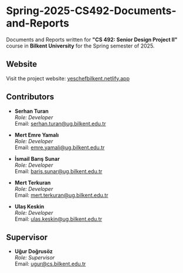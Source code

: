 # Spring-2025-CS492-Documents-and-Reports

Documents and Reports written for **"CS 492: Senior Design Project II"** course in **Bilkent University** for the Spring semester of 2025.

## Website
Visit the project website: [yeschefbilkent.netlify.app](https://yeschefbilkent.netlify.app)

## Contributors
- **Serhan Turan**  
  *Role: Developer*  
  Email: [serhan.turan@ug.bilkent.edu.tr](mailto:serhan.turan@ug.bilkent.edu.tr)

- **Mert Emre Yamalı**  
  *Role: Developer*  
  Email: [emre.yamali@ug.bilkent.edu.tr](mailto:emre.yamali@ug.bilkent.edu.tr)

- **İsmail Barış Sunar**  
  *Role: Developer*  
  Email: [baris.sunar@ug.bilkent.edu.tr](mailto:baris.sunar@ug.bilkent.edu.tr)

- **Mert Terkuran**  
  *Role: Developer*  
  Email: [mert.terkuran@ug.bilkent.edu.tr](mailto:mert.terkuran@ug.bilkent.edu.tr)

- **Ulaş Keskin**  
  *Role: Developer*  
  Email: [ulas.keskin@ug.bilkent.edu.tr](mailto:ulas.keskin@ug.bilkent.edu.tr)

## Supervisor
- **Uğur Doğrusöz**  
  *Role: Supervisor*  
  Email: [ugur@cs.bilkent.edu.tr](mailto:ugur@cs.bilkent.edu.tr)
